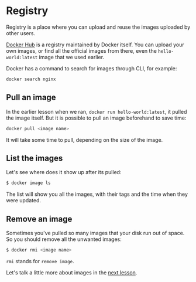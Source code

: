 # Registry
Registry is a place where you can upload and reuse the images uploaded by other users.

[Docker Hub](https://hub.docker.com/) is a registry maintained by Docker itself. You can upload your own images, or find all the official images from there, even the `hello-world:latest` image that we used earlier.

Docker has a command to search for images through CLI, for example:
```bash
docker search nginx
```

## Pull an image
In the earlier lesson when we ran, `docker run hello-world:latest`, it pulled the image itself. But it is possible to pull an image beforehand to save time:
```bash
docker pull <image name>
```

It will take some time to pull, depending on the size of the image.

## List the images
Let's see where does it show up after its pulled:

```bash
$ docker image ls
```

The list will show you all the images, with their tags and the time when they were updated.

## Remove an image
Sometimes you've pulled so many images that your disk run out of space. So you should remove all the unwanted images:

```bash
$ docker rmi <image name>
```

`rmi` stands for `remove image`.

Let's talk a little more about images in the [next lesson](/lesson-4).
